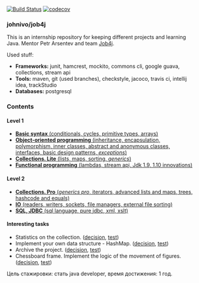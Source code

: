 [![Build Status](https://travis-ci.org/johnivo/job4j.svg?branch=master)](https://travis-ci.org/johnivo/job4j) [![codecov](https://codecov.io/gh/johnivo/job4j/branch/master/graph/badge.svg)](https://codecov.io/gh/johnivo/job4j)
### johnivo/job4j
This is an internship repository for keeping different projects and learning Java. Mentor Petr Arsentev and team [Job4j](https://job4j.ru/ "https://job4j.ru").

Used stuff:
 * **Frameworks:** junit, hamcrest, mockito, commons cli, google guava, collections, stream api
 * **Tools:** maven, git (used branches), checkstyle, jacoco, travis ci, intellij idea, trackStudio
 * **Databases:** postgresql

### Contents

#### Level 1
 * [**Basic syntax** (conditionals, cycles, primitive types, arrays)](https://github.com/johnivo/job4j/tree/master/chapter_001 "chapter_001")
 * [**Object-oriented programming** (inheritance, encapsulation, polymorphism, inner classes, abstract and anonymous classes, interfaces, basic design patterns, _exceptions_)](https://github.com/johnivo/job4j/tree/master/chapter_002 "chapter_002")
 * [**Collections. Lite** (lists, maps, sorting, _generics_)](https://github.com/johnivo/job4j/tree/master/chapter_003 "chapter_003")
 * [**Functional programming** (lambdas, stream api, Jdk 1.9, 1.10 innovations)](https://github.com/johnivo/job4j/tree/master/chapter_004 "chapter_004")

#### Level 2
 * [**Collections. Pro** (_generics pro_, iterators, advanced lists and maps, trees, hashcode and equals)](https://github.com/johnivo/job4j/tree/master/chapter_005 "chapter_005")
 * [**IO** (readers, writers, sockets, file managers, external file sorting)](https://github.com/johnivo/job4j/tree/master/chapter_006 "chapter_006")
 * [**SQL, JDBC** (sql language, pure jdbc, xml, xslt)](https://github.com/johnivo/job4j/tree/master/chapter_007 "chapter_007")

#### Interesting tasks
 * Statistics on the collection. ([decision](https://github.com/johnivo/job4j/blob/master/chapter_005/src/main/java/ru/job4j/statistics/Analize.java "Analize"), [test](https://github.com/johnivo/job4j/blob/master/chapter_005/src/test/java/ru/job4j/statistics/AnalizeTest.java "AnalizeTest"))
 * Implement your own data structure - HashMap. ([decision](https://github.com/johnivo/job4j/blob/master/chapter_005/src/main/java/ru/job4j/map/SimpleHashMap.java "SimpleHashMap"), [test](https://github.com/johnivo/job4j/blob/master/chapter_005/src/test/java/ru/job4j/map/SimpleHashMapTest.java "SimpleHashMapTest"))
 * Archive the project. ([decision](https://github.com/johnivo/job4j/tree/master/chapter_006/src/main/java/ru/job4j/io/zip "Zip"), [test](https://github.com/johnivo/job4j/blob/master/chapter_006/src/test/java/ru/job4j/io/zip/ZipTest.java "ZipTest"))
 * Chessboard frame. Implement the logic of the movement of figures. ([decision](https://github.com/johnivo/job4j/tree/master/chess/src/main/java/ru/job4j/chess/firuges "Logic"), [test](https://github.com/johnivo/job4j/blob/master/chess/src/test/java/ru/job4j/chess/LogicTest.java "LogicTest"))





Цель стажировки: стать java developer, время достижения: 1 год.